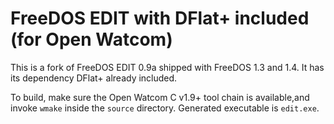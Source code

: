 # FreeDOS EDIT with DFlat+ included (for Open Watcom)

This is a fork of FreeDOS EDIT 0.9a shipped with FreeDOS 1.3 and 1.4. It
has its dependency DFlat+ already included.

To build, make sure the Open Watcom C v1.9+ tool chain is available,and
invoke `wmake` inside the `source` directory. Generated executable is
`edit.exe`.
